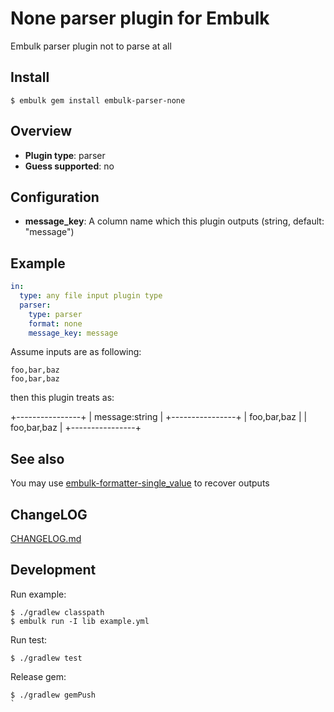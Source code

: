 # None parser plugin for Embulk

Embulk parser plugin not to parse at all

## Install

```
$ embulk gem install embulk-parser-none
```

## Overview

* **Plugin type**: parser
* **Guess supported**: no

## Configuration

- **message_key**: A column name which this plugin outputs (string, default: "message")

## Example

```yaml
in:
  type: any file input plugin type
  parser:
    type: parser
    format: none
    message_key: message
```

Assume inputs are as following:

```
foo,bar,baz
foo,bar,baz
```

then this plugin treats as:

+----------------+
| message:string |
+----------------+
| foo,bar,baz    |
| foo,bar,baz    |
+----------------+

## See also

You may use [embulk-formatter-single_value](https://github.com/sonots/embulk-formatter-single_value) to recover outputs

## ChangeLOG

[CHANGELOG.md](CHANGELOG.md)

## Development

Run example:

```
$ ./gradlew classpath
$ embulk run -I lib example.yml
```

Run test:

```
$ ./gradlew test
```

Release gem:

```
$ ./gradlew gemPush
`
